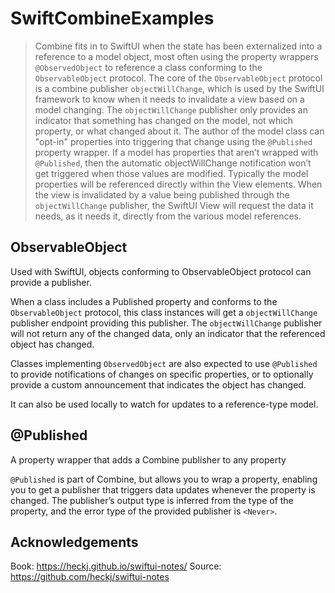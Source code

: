 # SwiftCombineExamples

> Combine fits in to SwiftUI when the state has been externalized into a reference to a model object, most often using the property wrappers `@ObservedObject` to reference a class conforming to the `ObservableObject` protocol. The core of the `ObservableObject` protocol is a combine publisher `objectWillChange`, which is used by the SwiftUI framework to know when it needs to invalidate a view based on a model changing. The `objectWillChange` publisher only provides an indicator that something has changed on the model, not which property, or what changed about it. The author of the model class can "opt-in" properties into triggering that change using the `@Published` property wrapper. If a model has properties that aren’t wrapped with `@Published`, then the automatic objectWillChange notification won’t get triggered when those values are modified. Typically the model properties will be referenced directly within the View elements. When the view is invalidated by a value being published through the `objectWillChange` publisher, the SwiftUI View will request the data it needs, as it needs it, directly from the various model references.

## ObservableObject

Used with SwiftUI, objects conforming to ObservableObject protocol can provide a publisher.

When a class includes a Published property and conforms to the `ObservableObject` protocol, this class instances will get a `objectWillChange` publisher endpoint providing this publisher. The `objectWillChange` publisher will not return any of the changed data, only an indicator that the referenced object has changed.

Classes implementing `ObservedObject` are also expected to use `@Published` to provide notifications of changes on specific properties, or to optionally provide a custom announcement that indicates the object has changed.

It can also be used locally to watch for updates to a reference-type model.

## @Published

A property wrapper that adds a Combine publisher to any property

`@Published` is part of Combine, but allows you to wrap a property, enabling you to get a publisher that triggers data updates whenever the property is changed. The publisher’s output type is inferred from the type of the property, and the error type of the provided publisher is `<Never>`.

## Acknowledgements

Book: https://heckj.github.io/swiftui-notes/
Source: https://github.com/heckj/swiftui-notes
